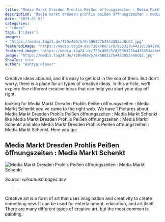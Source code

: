 ```yaml
---
title: "Media Markt Dresden Prohlis Peißen öffnungszeiten : Media Markt Dresden Prohlis Peißen öffnungszeiten : Media Markt Schenkt"
description: "Media markt dresden prohlis peißen öffnungszeiten : media markt schenkt"
date: "2023-01-03"
categories:
- "ideas"
tags: ["ideas"]
images:
- "https://media.tag24.de/720x480/5/8/586327b4433853a48c02.jpg"
featuredImage: "https://media.tag24.de/720x480/5/8/586327b4433853a48c02.jpg"
featured_image: "https://media.tag24.de/720x480/5/8/586327b4433853a48c02.jpg"
image: "https://media.tag24.de/720x480/5/8/586327b4433853a48c02.jpg"
ShowToc: true
author: "Ashtyn Glover"
---
```



Creative ideas abound, and it's easy to get lost in the sea of them. But don't worry, there is a place for all types of creative ideas. In this article, we'll explore five different creative ideas that can help you start your day off right.

	

		
looking for Media Markt Dresden Prohlis Peißen öffnungszeiten : Media Markt Schenkt you've came to the right web. We have 1 Pictures about Media Markt Dresden Prohlis Peißen öffnungszeiten : Media Markt Schenkt like Media Markt Dresden Prohlis Peißen öffnungszeiten : Media Markt Schenkt and also Media Markt Dresden Prohlis Peißen öffnungszeiten : Media Markt Schenkt. Here you go:
		
    
## Media Markt Dresden Prohlis Peißen öffnungszeiten : Media Markt Schenkt

<img loading=lazy src="https://media.tag24.de/720x480/5/8/586327b4433853a48c02.jpg" onerror="this.onerror=null;this.src='https://tse3.mm.bing.net/th?id=OIP.5LWUvzkE1Gh92cWF-eOxQQHaE8&amp;pid=15.1';" alt="Media Markt Dresden Prohlis Peißen öffnungszeiten : Media Markt Schenkt">

_Source: wilsamusti.pages.dev_

>. 

	

Creative art is a form of art that uses imagination and creativity to create something new. It can be used for entertainment, education, and art itself. There are many different types of creative art, but the most common is painting.


